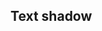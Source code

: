 ## Text shadow


<!-- <values.textShadow> -->
<!-- </values.textShadow> -->

<!-- <variants.textShadow> -->
<!-- </variants.textShadow> -->
